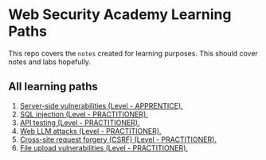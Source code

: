 # Web Security Academy Learning Paths

This repo covers the `notes` created for learning purposes. This should cover notes and labs hopefully.

## All learning paths
1.  [Server-side vulnerabilities (Level - APPRENTICE).](https://github.com/Lord-Edward/Web-Security-Academy-Learning-Paths/blob/main/01.%20Server-side%20vulnerabilities.md)
2.  [SQL injection (Level - PRACTITIONER).](https://github.com/Lord-Edward/Web-Security-Academy-Learning-Paths/blob/main/02.%20SQL%20injection.md)
3.  [API testing (Level - PRACTITIONER).](https://github.com/Lord-Edward/Web-Security-Academy-Learning-Paths/blob/main/03.%20API%20testing.md)
4.  [Web LLM attacks (Level - PRACTITIONER).](https://github.com/Lord-Edward/Web-Security-Academy-Learning-Paths/blob/main/04.%20Web%20LLM%20attacks.md)
5.  [Cross-site request forgery (CSRF) (Level - PRACTITIONER).](https://github.com/Lord-Edward/Web-Security-Academy-Learning-Paths/blob/main/05.%20Cross-site%20request%20forgery%20(CSRF).md)
6.  [File upload vulnerabilities (Level - PRACTITIONER).](https://github.com/Lord-Edward/Web-Security-Academy-Learning-Paths/blob/main/06.%20File%20upload%20vulnerabilities.md)
